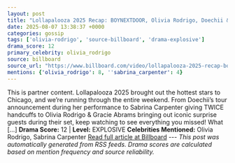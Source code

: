 ```yaml
---
layout: post
title: "Lollapalooza 2025 Recap: BOYNEXTDOOR, Olivia Rodrigo, Doechii & More Heat Up Chicago | All Access | Billboard News"
date: 2025-08-07 13:38:37 +0000
categories: gossip
tags: ['olivia-rodrigo', 'source-billboard', 'drama-explosive']
drama_score: 12
primary_celebrity: olivia_rodrigo
source: billboard
source_url: "https://www.billboard.com/video/lollapalooza-2025-recap-boynextdoor-more-heat-up-chicago/"
mentions: {'olivia_rodrigo': 8, ''sabrina_carpenter': 4}
---
```


This is partner content. Lollapalooza 2025 brought out the hottest stars to Chicago, and we’re running through the entire weekend. From Doechii’s tour announcement during her performance to Sabrina Carpenter giving TWICE handcuffs to Olivia Rodrigo & Gracie Abrams bringing out iconic surprise guests during their set, keep watching to see everything you missed! What […] **Drama Score:** 12 | **Level:** EXPLOSIVE **Celebrities Mentioned:** Olivia Rodrigo, Sabrina Carpenter [Read full article at Billboard](https://www.billboard.com/video/lollapalooza-2025-recap-boynextdoor-more-heat-up-chicago/) --- *This post was automatically generated from RSS feeds. Drama scores are calculated based on mention frequency and source reliability.*